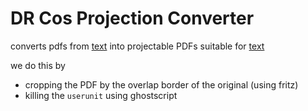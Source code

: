 # DR Cos Projection Converter
converts pdfs from [text](https://dr-cos.info/) into projectable PDFs suitable for [text](https://www.patternprojector.com/)


we do this by 
- cropping the PDF by the overlap border of the original (using fritz)
- killing the `userunit` using ghostscript